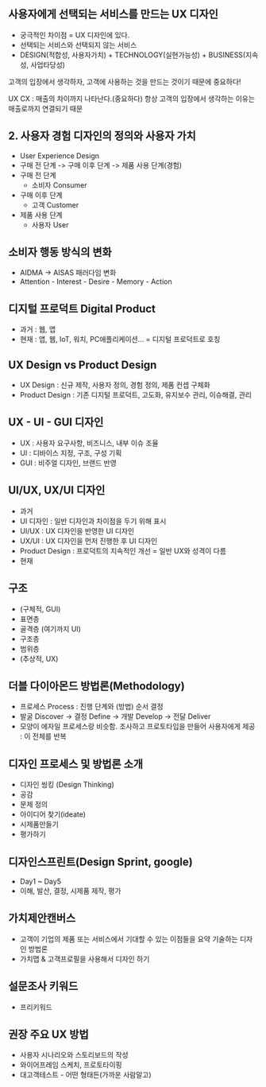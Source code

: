 ## 사용자에게 선택되는 서비스를 만드는 UX 디자인
- 궁극적인 차이점 = UX 디자인에 있다.
- 선택되는 서비스와 선택되지 않는 서비스
- DESIGN(적합성, 사용자가치) + TECHNOLOGY(실현가능성) + BUSINESS(지속성, 사업타당성)

고객의 입장에서 생각하자, 고객에 사용하는 것을 만드는 것이기 때문에 중요하다!

UX CX : 매출의 차이까지 나타난다.(중요하다)
항상 고객의 입장에서 생각하는 이유는 매출로까지 연결되기 때문

## 2. 사용자 경험 디자인의 정의와 사용자 가치
- User Experience Design
- 구매 전 단계 -> 구매 이후 단계 -> 제품 사용 단계(경험)
- 구매 전 단계
    - 소비자 Consumer
- 구매 이후 단계
    - 고객 Customer
- 제품 사용 단계
    - 사용자 User

## 소비자 행동 방식의 변화
- AIDMA -> AISAS 패러다임 변화
- Attention - Interest - Desire - Memory - Action

## 디지털 프로덕트 Digital Product
- 과거 : 웹, 앱
- 현재 : 앱, 웹, IoT, 워치, PC애플리케이션... = 디지털 프로덕트로 호칭

## UX Design vs Product Design
- UX Design : 신규 제작, 사용자 정의, 경험 정의, 제품 컨셉 구체화
- Product Design : 기존 디지털 프로덕트, 고도화, 유지보수 관리, 이슈해결, 관리

## UX - UI - GUI 디자인
- UX : 사용자 요구사항, 비즈니스, 내부 이슈 조율
- UI : 디바이스 지정, 구조, 구성 기획
- GUI : 비주얼 디자인, 브랜드 반영

## UI/UX, UX/UI 디자인
- 과거
- UI 디자인 : 일반 디자인과 차이점을 두기 위해 표시
- UI/UX : UX 디자인을 반영한 UI 디자인
- UX/UI : UX 디자인을 먼저 진행한 후 UI 디자인
- Product Design : 프로덕트의 지속적인 개선 = 일반 UX와 성격이 다름
- 현재

## 구조
- (구체적, GUI)
- 표면층
- 골격층 (여기까지 UI)
- 구조층
- 범위층
- (추상적, UX)

## 더블 다이아몬드 방법론(Methodology)
- 프로세스 Process : 진행 단계와 (방법) 순서 결정
- 발굴 Discover -> 결정 Define -> 개발 Develop -> 전달 Deliver
- 모양이 에자일 프로세스랑 비슷함. 조사하고 프로토타입을 만들어 사용자에게 제공 : 이 전체를 반복

## 디자인 프로세스 및 방법론 소개
- 디자인 씽킹 (Design Thinking)
- 공감
- 문제 정의
- 아이디어 찾기(ideate)
- 시제품만들기
- 평가하기

## 디자인스프린트(Design Sprint, google)
- Day1 ~ Day5
- 이해, 발산, 결정, 시제품 제작, 평가

## 가치제안캔버스
- 고객이 기업의 제품 또는 서비스에서 기대할 수 있는 이점들을 요약 기술하는 디자인 방법론
- 가치맵  & 고객프로필을 사용해서 디자인 하기

## 설문조사 키워드
- 프리키워드

## 권장 주요 UX 방법
- 사용자 시나리오와 스토리보드의 작성
- 와이어프레임 스케치, 프로토타이핑
- 대고객테스트 - 어떤 형태든(가까운 사람말고)